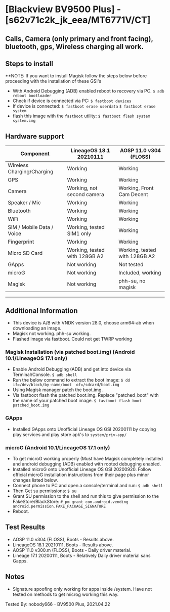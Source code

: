 # [Blackview BV9500 Plus] - [s62v71c2k_jk_eea/MT6771V/CT]
## Calls, Camera (only primary and front facing), bluetooth, gps, Wireless charging all work.

## Steps to install
**NOTE: If you want to install Magisk follow the steps below before proceeding with the installation of these GSI's
* With Android Debugging (ADB) enabled reboot to recovery via PC.
     `$ adb reboot bootloader`
* Check if device is connected via PC:
    `$ fastboot devices`
* If device is connected:
    `$ fastboot erase userdata`
    `$ fastboot erase system`
* flash this image with the `fastboot` utility:
    `$ fastboot flash system system.img`

## Hardware support

| Component                 | LineageOS 18.1 20210111   | AOSP 11.0 v304 (FLOSS)         |
|---------------------------|---------------------------|--------------------------------|
| Wireless Charging/Charging| Working                   | Working                        |
| GPS                       | Working                   | Working                    |
| Camera                    | Working, not second camera| Working, Front Cam Decent      |
| Speaker / Mic             | Working                   | Working                        |
| Bluetooth                 | Working                   | Working                        |
| WiFi                      | Working                   | Working                        |
| SIM / Mobile Data / Voice | Working, tested SIM1 only | Working                        |
| Fingerprint               | Working                   | Working                        |
| Micro SD Card             | Working, tested with 128GB A2| Working, tested with 128GB A2  |
| GApps                     | Not working                  | Not tested                     |
| microG                    | Not working                | Included, working              |
| Magisk                    | Not working                   | phh-su, no magisk              |
---

## Additional Information
  * This device is A/B with VNDK version 28.0, choose arm64-ab when downloading an image.
  * Magisk not working. phh-su working.
  * Flashed image via fastboot. Could not get TWRP working
### Magisk Installation (via patched boot.img) (Android 10.1/LineageOS 17.1 only)
  * Enable Android Debugging (ADB) and get into device via Terminal/Console.
     `$ adb shell`
  * Run the below command to extract the boot image:
     `$ dd if=/dev/block/by-name/boot  of=/sdcard/boot.img`
  * Using Magisk manager patch the boot.img.
  * Via fastboot flash the patched boot.img. Replace "patched_boot" with the name of your patched boot image.
     `$ fastboot flash boot patched_boot.img`
### GApps
  * Installed GApps onto Unofficial Lineage OS GSI 20200111 by copying play services and play store apk's to `system/priv-app/`
### microG (Android 10.1/LineageOS 17.1 only)
  * To get microG working properly (Must have Magisk  completely installed and android debugging (ADB) enabled with rooted debugging enabled.
  * Installed microG onto Unofficial Lineage OS GSI 20200920. Follow official microG installation instructions from their page plus minor changes listed below.
  * Connect phone to PC and open a console/terminal and run:
     `$ adb shell`
  * Then Get su permissions:
     `$ su`
  * Grant SU permission to the shell and run this to give permission to the FakeStore/BlackStore:
     `# pm grant com.android.vending android.permission.FAKE_PACKAGE_SIGNATURE`
  * Reboot.
## Test Results
  *  AOSP 11.0 v304 (FLOSS), Boots - Results above.
  *  LineageOS 18.1 20210111, Boots - Results above.
  *  AOSP 11.0 v300.m (FLOSS), Boots - Daily driver material.
  *  Lineage 17.1 20200111, Boots - Relatively Daily driver material sans Gapps.
## Notes
  *  Signature spoofing only working for apps inside /system. Have not tested on methods to get microg working this way.

Tested By: nobody666 - BV9500 Plus, 2021.04.22